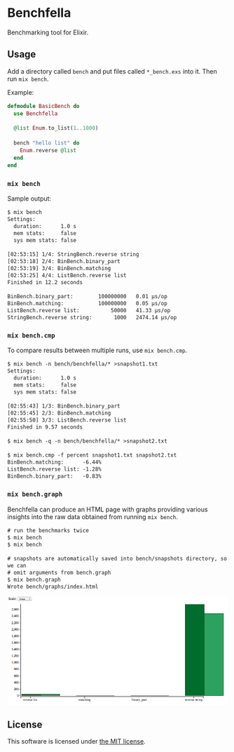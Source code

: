 Benchfella
==========

Benchmarking tool for Elixir.


## Usage

Add a directory called `bench` and put files called `*_bench.exs` into it. Then
run `mix bench`.

Example:

```elixir
defmodule BasicBench do
  use Benchfella

  @list Enum.to_list(1..1000)

  bench "hello list" do
    Enum.reverse @list
  end
end
```


### `mix bench`

Sample output:

```
$ mix bench
Settings:
  duration:      1.0 s
  mem stats:     false
  sys mem stats: false

[02:53:15] 1/4: StringBench.reverse string
[02:53:18] 2/4: BinBench.binary_part
[02:53:19] 3/4: BinBench.matching
[02:53:25] 4/4: ListBench.reverse list
Finished in 12.2 seconds

BinBench.binary_part:        100000000   0.01 µs/op
BinBench.matching:           100000000   0.05 µs/op
ListBench.reverse list:          50000   41.33 µs/op
StringBench.reverse string:       1000   2474.14 µs/op
```


### `mix bench.cmp`

To compare results between multiple runs, use `mix bench.cmp`.

```
$ mix bench -n bench/benchfella/* >snapshot1.txt
Settings:
  duration:      1.0 s
  mem stats:     false
  sys mem stats: false

[02:55:43] 1/3: BinBench.binary_part
[02:55:45] 2/3: BinBench.matching
[02:55:50] 3/3: ListBench.reverse list
Finished in 9.57 seconds

$ mix bench -q -n bench/benchfella/* >snapshot2.txt

$ mix bench.cmp -f percent snapshot1.txt snapshot2.txt
BinBench.matching:      -6.44%
ListBench.reverse list: -1.28%
BinBench.binary_part:   -0.83%
```


### `mix bench.graph`

Benchfella can produce an HTML page with graphs providing various insights into
the raw data obtained from running `mix bench`.

```
# run the benchmarks twice
$ mix bench
$ mix bench

# snapshots are automatically saved into bench/snapshots directory, so we can
# omit arguments from bench.graph
$ mix bench.graph
Wrote bench/graphs/index.html
```

![Graph example](bench_graph.png "Graph example")


## License

This software is licensed under [the MIT license](LICENSE).
